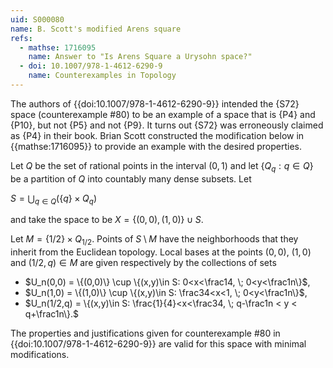 ```yaml
---
uid: S000080
name: B. Scott's modified Arens square
refs:
  - mathse: 1716095
    name: Answer to "Is Arens Square a Urysohn space?"
  - doi: 10.1007/978-1-4612-6290-9
    name: Counterexamples in Topology
---
```


The authors of {{doi:10.1007/978-1-4612-6290-9}} intended the {S72} space (counterexample #80) to be an example of a space that is {P4} and {P10}, but not {P5} and not {P9}.  It turns out {S72} was erroneously claimed as {P4} in their book.  Brian Scott constructed the modification below in {{mathse:1716095}} to provide an example with the desired properties.

Let $Q$ be the set of rational points in the interval $(0,1)$ and let $\{Q_q:q\in Q\}$ be a partition of $Q$ into countably many dense subsets. Let

$S=\bigcup_{q\in Q}(\{q\}\times Q_q)$

and take the space to be $X=\{(0,0),(1,0)\}\cup S$.

Let $M=\{1/2\}\times Q_{1/2}$. Points of $S\setminus M$ have the neighborhoods that they inherit from the Euclidean topology.  Local bases at the points $(0,0)$, $(1,0)$ and $(1/2,q)\in M$ are given respectively by the collections of sets
- $U_n(0,0) = \{(0,0)\} \cup \{(x,y)\in S: 0<x<\frac14, \; 0<y<\frac1n\}$,
- $U_n(1,0) = \{(1,0)\} \cup \{(x,y)\in S: \frac34<x<1, \; 0<y<\frac1n\}$,
- $U_n(1/2,q) = \{(x,y)\in S: \frac{1}{4}<x<\frac34, \; q-\frac1n < y < q+\frac1n\}.$

The properties and justifications given for counterexample #80 in {{doi:10.1007/978-1-4612-6290-9}} are valid for this space with minimal modifications.

